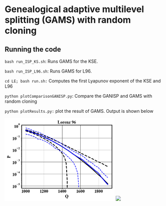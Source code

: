 # Genealogical adaptive multilevel splitting (GAMS) with random cloning

## Running the code

`bash run_ISP_KS.sh`: Runs GAMS for the KSE.

`bash run_ISP_L96.sh`: Runs GAMS for L96.

`cd LE; bash run.sh:` Computes the first Lyapunov exponent of the KSE and L96

`python plotComparisonGANISP.py`: Compare the GANISP and GAMS with random cloning

`python plotResults.py:` plot the result of GAMS. Output is shown below


<p float="left">
  <img src="readmeImages/prob_l96.png" width="350"/>
  <img src="readmeImages/prob_kse.png" width="350"/>
</p>
